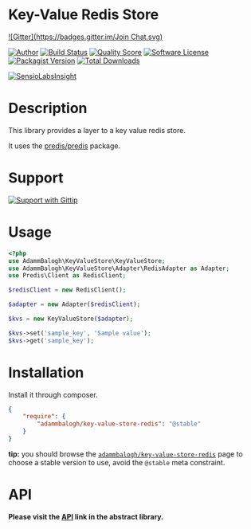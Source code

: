 # Key-Value Redis Store
[![Gitter](https://badges.gitter.im/Join Chat.svg)](https://gitter.im/adammbalogh/key-value-store-redis?utm_source=badge&utm_medium=badge&utm_campaign=pr-badge&utm_content=badge)

[![Author](http://img.shields.io/badge/author-@adammbalogh-blue.svg?style=flat)](https://twitter.com/adammbalogh)
[![Build Status](https://img.shields.io/travis/adammbalogh/key-value-store-redis/master.svg?style=flat)](https://travis-ci.org/adammbalogh/key-value-store-redis)
[![Quality Score](https://img.shields.io/scrutinizer/g/adammbalogh/key-value-store-redis.svg?style=flat)](https://scrutinizer-ci.com/g/adammbalogh/key-value-store-redis)
[![Software License](https://img.shields.io/badge/license-MIT-blue.svg?style=flat)](LICENSE)
[![Packagist Version](https://img.shields.io/packagist/v/adammbalogh/key-value-store-redis.svg?style=flat)](https://packagist.org/packages/adammbalogh/key-value-store-redis)
[![Total Downloads](https://img.shields.io/packagist/dt/adammbalogh/key-value-store-redis.svg?style=flat)](https://packagist.org/packages/adammbalogh/key-value-store-redis)

[![SensioLabsInsight](https://insight.sensiolabs.com/projects/f34aa5bf-4787-4929-a4a7-58053f8e63c3/small.png)](https://insight.sensiolabs.com/projects/f34aa5bf-4787-4929-a4a7-58053f8e63c3)

# Description

This library provides a layer to a key value redis store.

It uses the [predis/predis](https://github.com/nrk/predis) package.

# Support

[![Support with Gittip](http://img.shields.io/gittip/adammbalogh.svg?style=flat)](https://www.gittip.com/adammbalogh/)

# Usage

```php
<?php
use AdammBalogh\KeyValueStore\KeyValueStore;
use AdammBalogh\KeyValueStore\Adapter\RedisAdapter as Adapter;
use Predis\Client as RedisClient;

$redisClient = new RedisClient();

$adapter = new Adapter($redisClient);

$kvs = new KeyValueStore($adapter);

$kvs->set('sample_key', 'Sample value');
$kvs->get('sample_key');
```

# Installation

Install it through composer.

```json
{
    "require": {
        "adammbalogh/key-value-store-redis": "@stable"
    }
}
```

**tip:** you should browse the [`adammbalogh/key-value-store-redis`](https://packagist.org/packages/adammbalogh/key-value-store-redis)
page to choose a stable version to use, avoid the `@stable` meta constraint.

# API

**Please visit the [API](https://github.com/adammbalogh/key-value-store/blob/master/readme.md#api) link in the abstract library.**

